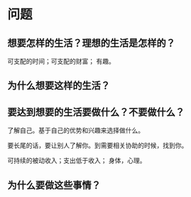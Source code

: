 # 问题
## 想要怎样的生活？理想的生活是怎样的？
可支配的时间；可支配的财富；
有趣。


## 为什么想要这样的生活？

## 要达到想要的生活要做什么？不要做什么？
了解自己。基于自己的优势和兴趣来选择做什么。

要长尾的话，要让别人了解你。到需要相关协助的时候，找到你。

可持续的被动收入；支出低于收入；
身体，心理。


## 为什么要做这些事情？